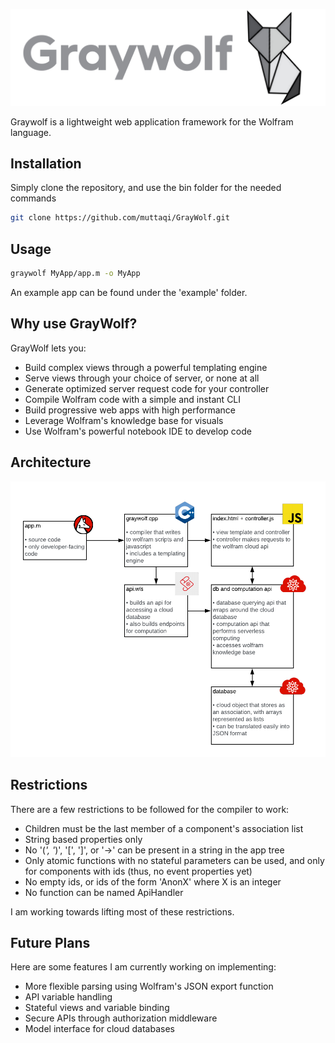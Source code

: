 ![Graywolf Banner](/images/graywolf-banner-final.png)

Graywolf is a lightweight web application framework for the Wolfram language.

## Installation

Simply clone the repository, and use the bin folder for the needed commands

```bash
git clone https://github.com/muttaqi/GrayWolf.git
```

## Usage

```bash
graywolf MyApp/app.m -o MyApp
```

An example app can be found under the 'example' folder.

## Why use GrayWolf?

GrayWolf lets you:
* Build complex views through a powerful templating engine
* Serve views through your choice of server, or none at all
* Generate optimized server request code for your controller
* Compile Wolfram code with a simple and instant CLI
* Build progressive web apps with high performance
* Leverage Wolfram's knowledge base for visuals
* Use Wolfram's powerful notebook IDE to develop code
 
## Architecture

![GrayWolf Architecure](/images/architecture.png)

## Restrictions

There are a few restrictions to be followed for the compiler to work:
* Children must be the last member of a component's association list
* String based properties only
* No '(*', '*)', '[', ']', or '->' can be present in a string in the app tree
* Only atomic functions with no stateful parameters can be used, and only for components with ids (thus, no event properties yet)
* No empty ids, or ids of the form 'AnonX' where X is an integer
* No function can be named ApiHandler

I am working towards lifting most of these restrictions.

## Future Plans

Here are some features I am currently working on implementing:
* More flexible parsing using Wolfram's JSON export function
* API variable handling
* Stateful views and variable binding
* Secure APIs through authorization middleware
* Model interface for cloud databases